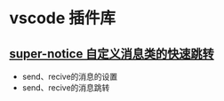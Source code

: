 <h1>vscode 插件库</h1>

<h2> <a href="https://github.com/a6166231/vscode-extension/new/main?filename=README.md">super-notice  自定义消息类的快速跳转</a></h2>

 - send、recive的消息的设置
 - send、recive的消息跳转
